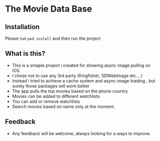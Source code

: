 # The Movie Data Base

## Installation
Please run `pod install` and then run the project

## What is this?
* This is a smaple project i created for showing async image pulling on iOS.
* I chose not to use any 3rd party (Kingfisher, SDWebImage etc....)
* Instead i tried to achieve a cache system and async image loading , but surely those packages will work better
* The app pulls the top movies based on the phone country
* Movies can be added to different watchlists
* You can add or remove watchlists
* Search movies based on name only at the moment.

## Feedback
* Any feedback will be welcome, always looking for a ways to improve.
